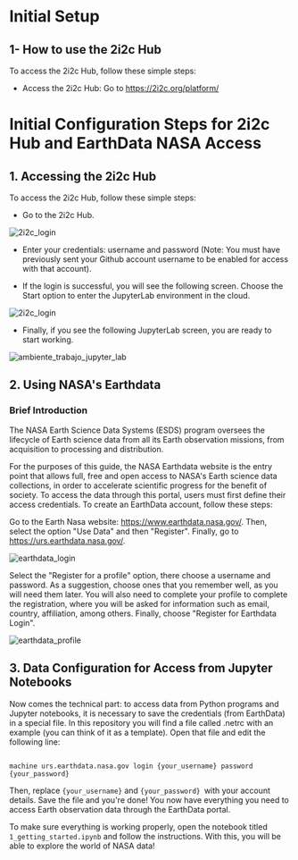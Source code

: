 # Initial Setup 

## 1- How to use the 2i2c Hub

To access the 2i2c Hub, follow these simple steps:

* Access the 2i2c Hub: Go to https://2i2c.org/platform/

# Initial Configuration Steps for 2i2c Hub and EarthData NASA Access

## 1. Accessing the 2i2c Hub

To access the 2i2c Hub, follow these simple steps:

* Go to the 2i2c Hub.

![2i2c_login](../../asset/2i2c_login.png)

* Enter your credentials: username and password (Note: You must have previously sent your Github account username to be enabled for access with that account).

* If the login is successful, you will see the following screen. Choose the Start option to enter the JupyterLab environment in the cloud.
  

![2i2c_login](../../asset/start_server.png)

* Finally, if you see the following JupyterLab screen, you are ready to start working.

![ambiente_trabajo_jupyter_lab](../../asset/work_environment_jupyter_lab.png) 

## 2. Using NASA's Earthdata

### Brief Introduction

The NASA Earth Science Data Systems (ESDS) program oversees the lifecycle of Earth science data from all its Earth observation missions, from acquisition to processing and distribution.

For the purposes of this guide, the NASA Earthdata website is the entry point that allows full, free and open access to NASA's Earth science data collections, in order to accelerate scientific progress for the benefit of society. To access the data through this portal, users must first define their access credentials. To create an EarthData account, follow these steps:

Go to the Earth Nasa website: https://www.earthdata.nasa.gov/. Then, select the option "Use Data" and then "Register". Finally, go to https://urs.earthdata.nasa.gov/.

![earthdata_login](../../asset/earthdata_login.png) 

Select the "Register for a profile" option, there choose a username and password. As a suggestion, choose ones that you remember well, as you will need them later. You will also need to complete your profile to complete the registration, where you will be asked for information such as email, country, affiliation, among others. Finally, choose "Register for Earthdata Login".

![earthdata_profile](../../asset/earthdata_profile2.png) 

## 3. Data Configuration for Access from Jupyter Notebooks


Now comes the technical part: to access data from Python programs and Jupyter notebooks, it is necessary to save the credentials (from EarthData) in a special file. In this repository you will find a file called .netrc with an example (you can think of it as a template). Open that file and edit the following line:
```

machine urs.earthdata.nasa.gov login {your_username} password {your_password}
```

Then, replace `{your_username}` and `{your_password} `with your account details. Save the file and you're done! You now have everything you need to access Earth observation data through the EarthData portal. ️

To make sure everything is working properly, open the notebook titled `1_getting_started.ipynb` and follow the instructions. With this, you will be able to explore the world of NASA data!




